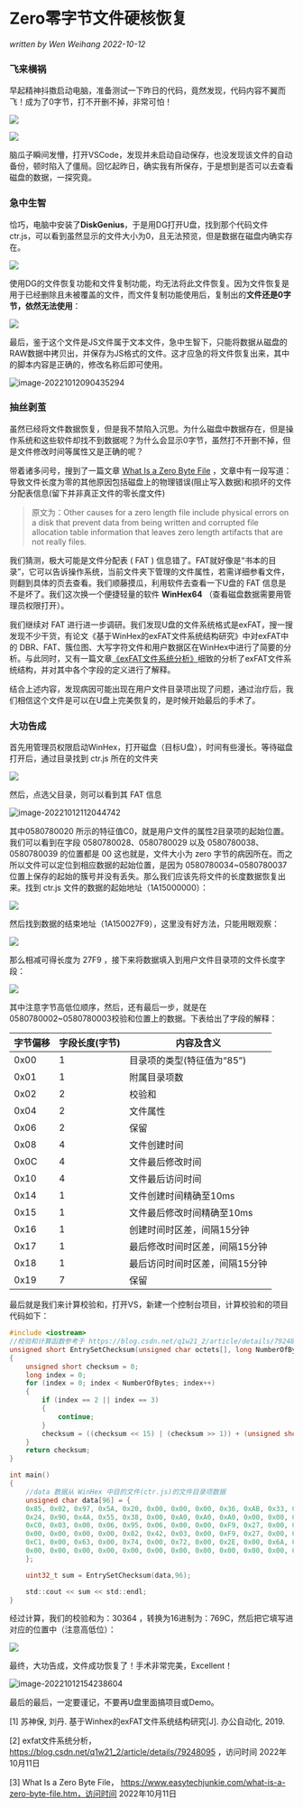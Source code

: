 # Zero零字节文件硬核恢复

*written by Wen Weihang 2022-10-12*

### 飞来横祸

早起精神抖擞启动电脑，准备测试一下昨日的代码，竟然发现，代码内容不翼而飞！成为了0字节，打不开删不掉，非常可怕！

![](zero_byte_file_img/微信图片_20221011182516.png)

![](zero_byte_file_img/微信图片_20221011182529.jpg)

脑瓜子瞬间发懵，打开VSCode，发现并未启动自动保存，也没发现该文件的自动备份，顿时陷入了僵局。回忆起昨日，确实我有所保存，于是想到是否可以去查看磁盘的数据，一探究竟。

### 急中生智

恰巧，电脑中安装了**DiskGenius**，于是用DG打开U盘，找到那个代码文件ctr.js，可以看到虽然显示的文件大小为0，且无法预览，但是数据在磁盘内确实存在。

![](zero_byte_file_img/微信图片_20221011182605.png)

使用DG的文件恢复功能和文件复制功能，均无法将此文件恢复。因为文件恢复是用于已经删除且未被覆盖的文件，而文件复制功能使用后，复制出的**文件还是0字节，依然无法使用**：

![](zero_byte_file_img/微信截图_20221011100007.png)

最后，鉴于这个文件是JS文件属于文本文件，急中生智下，只能将数据从磁盘的RAW数据中拷贝出，并保存为JS格式的文件。这才应急的将文件恢复出来，其中的脚本内容是正确的，修改名称后即可使用。

![image-20221012090435294](zero_byte_file_img/image-20221012090435294.png)

### 抽丝剥茧

虽然已经将文件数据恢复，但是我不禁陷入沉思。为什么磁盘中数据存在，但是操作系统和这些软件却找不到数据呢？为什么会显示0字节，虽然打不开删不掉，但是文件修改时间等属性又是正确的呢？

带着诸多问号，搜到了一篇文章 [What Is a Zero Byte File](https://www.easytechjunkie.com/what-is-a-zero-byte-file.htm) ，文章中有一段写道：导致文件长度为零的其他原因包括磁盘上的物理错误(阻止写入数据)和损坏的文件分配表信息(留下并非真正文件的零长度文件)  

> 原文为：Other causes for a zero length file include physical errors on a disk that prevent data from being written and corrupted file allocation table information that leaves zero length artifacts that are not really files. 

我们猜测，极大可能是文件分配表 ( FAT ) 信息错了。FAT就好像是“书本的目录”，它可以告诉操作系统，当前文件夹下管理的文件属性，若需详细参看文件，则翻到具体的页去查看。我们顺藤摸瓜，利用软件去查看一下U盘的 FAT 信息是不是坏了。我们这次换一个便捷轻量的软件 **WinHex64** （查看磁盘数据需要用管理员权限打开）。

我们继续对 FAT 进行进一步调研。我们发现U盘的文件系统格式是exFAT，搜一搜发现不少干货，有论文《基于WinHex的exFAT文件系统结构研究》中对exFAT中的 DBR、FAT、簇位图、大写字符文件和用户数据区在WinHex中进行了简要的分析。与此同时，又有一篇文章[《exFAT文件系统分析》](https://blog.csdn.net/q1w21_2/article/details/79248095)细致的分析了exFAT文件系统结构，并对其中各个字段的定义进行了解释。

结合上述内容，发现病因可能出现在用户文件目录项出现了问题，通过治疗后，我们相信这个文件是可以在U盘上完美恢复的，是时候开始最后的手术了。

### 大功告成

首先用管理员权限启动WinHex，打开磁盘（目标U盘），时间有些漫长。等待磁盘打开后，通过目录找到 ctr.js 所在的文件夹

![](zero_byte_file_img/微信截图_20221011175103.png)

然后，点选父目录，则可以看到其 FAT 信息

![image-20221012112044742](zero_byte_file_img/image-20221012112044742.png)

其中0580780020 所示的特征值C0，就是用户文件的属性2目录项的起始位置。我们可以看到在字段 0580780028、0580780029 以及 0580780038、0580780039 的位置都是 00 这也就是，文件大小为 zero 字节的病因所在。而之所以文件可以定位到相应数据的起始位置，是因为 0580780034~0580780037 位置上保存的起始的簇号并没有丢失。那么我们应该先将文件的长度数据恢复出来。找到 ctr.js 文件的数据的起始地址（1A15000000）：

![](zero_byte_file_img/微信截图_20221011175125.png)

然后找到数据的结束地址（1A150027F9），这里没有好方法，只能用眼观察：

![](zero_byte_file_img/微信截图_20221011175206.png)

那么相减可得长度为 27F9 ，接下来将数据填入到用户文件目录项的文件长度字段：

![](zero_byte_file_img/微信截图_20221012153031.png)

其中注意字节高低位顺序，然后，还有最后一步，就是在 0580780002~0580780003校验和位置上的数据。下表给出了字段的解释：

| 字节偏移 | 字段长度(字节) | 内容及含义                     |
| -------- | -------------- | ------------------------------ |
| 0x00     | 1              | 目录项的类型(特征值为“85”)     |
| 0x01     | 1              | 附属目录项数                   |
| 0x02     | 2              | 校验和                         |
| 0x04     | 2              | 文件属性                       |
| 0x06     | 2              | 保留                           |
| 0x08     | 4              | 文件创建时间                   |
| 0x0C     | 4              | 文件最后修改时间               |
| 0x10     | 4              | 文件最后访问时间               |
| 0x14     | 1              | 文件创建时间精确至10ms         |
| 0x15     | 1              | 文件最后修改时间精确至10ms     |
| 0x16     | 1              | 创建时间时区差，间隔15分钟     |
| 0x17     | 1              | 最后修改时间时区差，间隔15分钟 |
| 0x18     | 1              | 最后访问时间时区差，间隔15分钟 |
| 0x19     | 7              | 保留                           |

最后就是我们来计算校验和，打开VS，新建一个控制台项目，计算校验和的项目代码如下：

```c
#include <iostream>
//校验和计算函数参考于 https://blog.csdn.net/q1w21_2/article/details/79248095
unsigned short EntrySetChecksum(unsigned char octets[], long NumberOfBytes)
{
    unsigned short checksum = 0;
    long index = 0;
    for (index = 0; index < NumberOfBytes; index++)
    {
        if (index == 2 || index == 3)
        {
            continue;
        }
        checksum = ((checksum << 15) | (checksum >> 1)) + (unsigned short)octets[index];
    }
    return checksum;
}

int main()
{
    //data 数据从 WinHex 中目的文件(ctr.js)的文件目录项数据
    unsigned char data[96] = {
    0x85, 0x02, 0x97, 0x5A, 0x20, 0x00, 0x00, 0x00, 0x36, 0xAB, 0x33, 0x55, 0x24, 0x90, 0x4A, 0x55,
    0x24, 0x90, 0x4A, 0x55, 0x38, 0x00, 0xA0, 0xA0, 0xA0, 0x00, 0x00, 0x00, 0x00, 0x00, 0x00, 0x00,
    0xC0, 0x03, 0x00, 0x06, 0x95, 0x06, 0x00, 0x00, 0xF9, 0x27, 0x00, 0x00, 0x00, 0x00, 0x00, 0x00,
    0x00, 0x00, 0x00, 0x00, 0x82, 0x42, 0x03, 0x00, 0xF9, 0x27, 0x00, 0x00, 0x00, 0x00, 0x00, 0x00,
    0xC1, 0x00, 0x63, 0x00, 0x74, 0x00, 0x72, 0x00, 0x2E, 0x00, 0x6A, 0x00, 0x73, 0x00, 0x00, 0x00,
    0x00, 0x00, 0x00, 0x00, 0x00, 0x00, 0x00, 0x00, 0x00, 0x00, 0x00, 0x00, 0x00, 0x00, 0x00, 0x00
    };

    uint32_t sum = EntrySetChecksum(data,96);

    std::cout << sum << std::endl;
}
```

经过计算，我们的校验和为：30364 ，转换为16进制为：769C，然后把它填写进对应的位置中（注意高低位）：

![](zero_byte_file_img/微信截图_20221011175031.png)

最终，大功告成，文件成功恢复了！手术非常完美，Excellent！

![image-20221012154238604](zero_byte_file_img/image-20221012154238604.png)

最后的最后，一定要谨记，不要再U盘里面搞项目或Demo。

[1] 苏神保, 刘丹. 基于Winhex的exFAT文件系统结构研究[J]. 办公自动化, 2019.

[2] exfat文件系统分析，https://blog.csdn.net/q1w21_2/article/details/79248095 ，访问时间 2022年10月11日

[3] What Is a Zero Byte File， https://www.easytechjunkie.com/what-is-a-zero-byte-file.htm，访问时间 2022年10月11日







